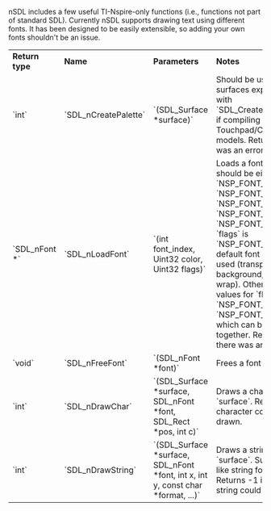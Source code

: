 nSDL includes a few useful TI-Nspire-only functions (i.e., functions not part of standard SDL). Currently nSDL supports drawing text using different fonts. It has been designed to be easily extensible, so adding your own fonts shouldn't be an issue.

<table>

<tr><td><b>Return type</b></td><td><b>Name</b></td><td><b>Parameters</b></td><td><b>Notes</b></td></tr>

<tr><td>`int`</td><td>`SDL_nCreatePalette`</td><td>`(SDL_Surface *surface)`</td><td>Should be used on surfaces explicitly created with `SDL_CreateRGBSurface()` if compiling for Touchpad/Clickpad models. Returns 0 if there was an error.</td></tr>

<tr><td>`SDL_nFont *`</td><td>`SDL_nLoadFont`</td><td>`(int font_index, Uint32 color, Uint32 flags)`</td><td>Loads a font. `font_index` should be either `NSP_FONT_THIN`, `NSP_FONT_SPACE`, `NSP_FONT_VGA`, `NSP_FONT_FANTASY` or `NSP_FONT_TINYTYPE`. If `flags` is `NSP_FONT_DEFAULT`, default font settings are used (transparent background, no text wrap). Other possible values for `flags` are `NSP_FONT_OPAQUE` and `NSP_FONT_TEXTWRAP`, which can be OR'd together. Returns NULL if there was an error.</td></tr>

<tr><td>`void`</td><td>`SDL_nFreeFont`</td><td>`(SDL_nFont *font)`</td><td>Frees a font from memory.</td></tr>

<tr><td>`int`</td><td>`SDL_nDrawChar`</td><td>`(SDL_Surface *surface, SDL_nFont *font, SDL_Rect *pos, int c)`</td><td>Draws a character to `surface`. Returns -1 if the character could not be drawn.</td></tr>

<tr><td>`int`</td><td>`SDL_nDrawString`</td><td>`(SDL_Surface *surface, SDL_nFont *font, int x, int y, const char *format, ...)`</td><td>Draws a string to `surface`. Supports printf-like string formatting. Returns -1 if the whole string could not be drawn.</td></tr>

</table>